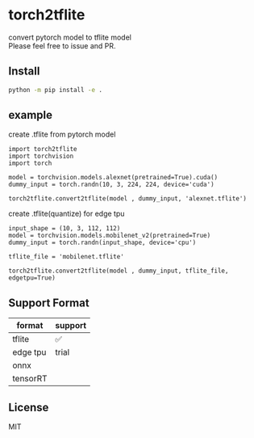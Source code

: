 # torch2tflite

convert pytorch model to tflite model  
Please feel free to issue and PR.

## Install

```bash
python -m pip install -e . 
```

## example

create .tflite from pytorch model

```python3
import torch2tflite
import torchvision
import torch

model = torchvision.models.alexnet(pretrained=True).cuda()
dummy_input = torch.randn(10, 3, 224, 224, device='cuda')

torch2tflite.convert2tflite(model , dummy_input, 'alexnet.tflite')
```

create .tflite(quantize) for edge tpu

```python3
input_shape = (10, 3, 112, 112)
model = torchvision.models.mobilenet_v2(pretrained=True)
dummy_input = torch.randn(input_shape, device='cpu')

tflite_file = 'mobilenet.tflite'

torch2tflite.convert2tflite(model , dummy_input, tflite_file, edgetpu=True)
```


## Support Format

|format  | support  |
|---|---|
| tflite  |  :white_check_mark: |
| edge tpu  | trial  |
| onnx||
| tensorRT||

## License
MIT
